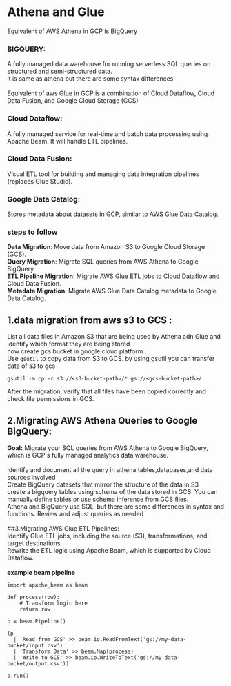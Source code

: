 # Athena and Glue <br>
Equivalent of AWS Athena in GCP is BigQuery<br>
### BIGQUERY:
A fully managed data warehouse for running serverless SQL queries on structured and semi-structured data.<br>
it is same as athena but there are some syntax differences<br>
<br>
Equivalent of aws Glue in GCP is a combination of Cloud Dataflow, Cloud Data Fusion, and Google Cloud Storage (GCS) <br>
### Cloud Dataflow:
A fully managed service for real-time and batch data processing using Apache Beam. It will handle ETL pipelines.<br>
### Cloud Data Fusion: 
Visual ETL tool for building and managing data integration pipelines (replaces Glue Studio).<br>
### Google Data Catalog:
Stores metadata about datasets in GCP, similar to AWS Glue Data Catalog.<br>

### steps to follow <br>
<b> Data Migration</b>: Move data from Amazon S3 to Google Cloud Storage (GCS).<br>
<b> Query Migration</b>: Migrate SQL queries from AWS Athena to Google BigQuery.<br>
<b> ETL Pipeline Migration</b>: Migrate AWS Glue ETL jobs to Cloud Dataflow and Cloud Data Fusion.<br>
<b> Metadata Migration</b>: Migrate AWS Glue Data Catalog metadata to Google Data Catalog.<br>
## 1.data migration from aws s3 to GCS :<br>
List all data files in Amazon S3 that are being used by Athena adn Glue and identify which format they are being stored <br>
now create gcs bucket in google cloud platform .<br>
Use `gsutil` to copy data from S3 to GCS. by using gsutil you can transfer data of s3 to gcs<br>
```
gsutil -m cp -r s3://<s3-bucket-path>/* gs://<gcs-bucket-path>/
```
After the migration, verify that all files have been copied correctly and check file permissions in GCS.<br>
## 2.Migrating AWS Athena Queries to Google BigQuery:
<b>Goal:</b> Migrate your SQL queries from AWS Athena to Google BigQuery, which is GCP's fully managed analytics data warehouse.<br>
<br>
identify and document all the query in athena,tables,databases,and data sources involved<br>
Create BigQuery datasets that mirror the structure of the data in S3<br>
create a bigquery tables using schema of the data stored in GCS. You can manually define tables or use schema inference from GCS files.<br>
Athena and BigQuery use SQL, but there are some differences in syntax and functions. Review and adjust queries as needed<br>
<br>
##3.Migrating AWS Glue ETL Pipelines:
<br>
Identify Glue ETL jobs, including the source (S3), transformations, and target destinations.<br>
Rewrite the ETL logic using Apache Beam, which is supported by Cloud Dataflow.<br>
<br>
<b> example beam pipeline </b>
```
import apache_beam as beam

def process(row):
    # Transform logic here
    return row

p = beam.Pipeline()

(p
  | 'Read from GCS' >> beam.io.ReadFromText('gs://my-data-bucket/input.csv')
  | 'Transform Data' >> beam.Map(process)
  | 'Write to GCS' >> beam.io.WriteToText('gs://my-data-bucket/output.csv'))

p.run()
```




